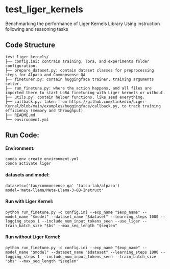 # test_liger_kernels
Benchmarking the performance of Liger Kernels Library Using instruction following and reasoning tasks

## Code Structure
```
test_liger_kernels/
├── config.ini: contrain training, lora, and experiments folder configuration.
├── prepare_dataset.py: contain dataset classes for preprocessing steps for Alpaca and Commonsense QA
├── finetuner.py: contain huggingface trainer, training arguments setter.
├── run_finetune.py: where the action happens, and all files are imported there to start LoRA finetuning with Liger kernels or without.
├── utils.py: contain helper functions, like seed everything.
├── callback.py: taken from https://github.com/linkedin/Liger-Kernel/blob/main/examples/huggingface/callback.py, to track training efficiency (memory and throughput)
├── README.md
└── environment.yml
```

## Run Code:
#### Environment:
```
conda env create environment.yml
conda activate liger
```
#### datasets and model:
```
datasets=('tau/commonsense_qa' 'tatsu-lab/alpaca')
model='meta-llama/Meta-Llama-3-8B-Instruct'
```
#### Run with Liger Kernel:
```
python run_finetune.py -c config.ini --exp_name "$exp_name" --model_name "$model" --dataset_name "$dataset" --learning_steps 1000 --logging_steps 1 --include_num_input_tokens_seen --use_liger --train_batch_size "$bs" --max_seq_length "$seqlen"

```
#### Run without Liger Kernel:
```
python run_finetune.py -c config.ini --exp_name "$exp_name" --model_name "$model" --dataset_name "$dataset" --learning_steps 1000 --logging_steps 1 --include_num_input_tokens_seen --train_batch_size "$bs" --max_seq_length "$seqlen"
```
